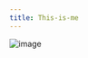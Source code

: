 ```yaml
---
title: This-is-me
---
```

![image](https://user-images.githubusercontent.com/112563654/207198162-ef8b66d2-e56a-4bff-a161-1f917c9c41a7.png)

